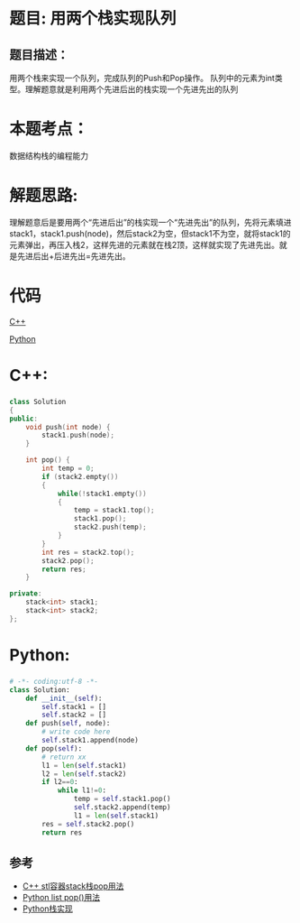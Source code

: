 # 题目: 用两个栈实现队列
## 题目描述：
用两个栈来实现一个队列，完成队列的Push和Pop操作。 队列中的元素为int类型。理解题意就是利用两个先进后出的栈实现一个先进先出的队列
# 本题考点：
  
  数据结构栈的编程能力
  
# 解题思路:
   理解题意后是要用两个“先进后出”的栈实现一个“先进先出”的队列，先将元素填进stack1，stack1.push(node)，然后stack2为空，但stack1不为空，就将stack1的元素弹出，再压入栈2，这样先进的元素就在栈2顶，这样就实现了先进先出。就是先进后出+后进先出=先进先出。
# 代码

[C++](./QueueWithTwoStacks.cpp)

[Python](./QueueWithTwoStacks.py)

# C++: 
### 
```c++
class Solution
{
public:
    void push(int node) {
        stack1.push(node);
    }

    int pop() {
        int temp = 0;
        if (stack2.empty())
        {
            while(!stack1.empty())
            {
                temp = stack1.top();
                stack1.pop();
                stack2.push(temp);
            }
        }
        int res = stack2.top();
        stack2.pop();
        return res;
    }

private:
    stack<int> stack1;
    stack<int> stack2;
};
```

# Python:
### 
```python
# -*- coding:utf-8 -*-
class Solution:
    def __init__(self):
        self.stack1 = []
        self.stack2 = []
    def push(self, node):
        # write code here
        self.stack1.append(node)
    def pop(self):
        # return xx
        l1 = len(self.stack1)
        l2 = len(self.stack2)
        if l2==0:
            while l1!=0:
                temp = self.stack1.pop()
                self.stack2.append(temp)
                l1 = len(self.stack1)
        res = self.stack2.pop()
        return res
```
## 参考
  -  [C++ stl容器stack栈pop用法](https://blog.csdn.net/l494926429/article/details/52066918)
  -  [Python list pop()用法](https://www.runoob.com/python/att-list-pop.html)
  -  [Python栈实现](https://www.jianshu.com/p/1327cc0de255)

